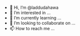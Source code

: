 - 👋 Hi, I’m @laddudahawa
- 👀 I’m interested in ...
- 🌱 I’m currently learning ...
- 💞️ I’m looking to collaborate on ...
- 📫 How to reach me ...

<!---
laddudahawa/laddudahawa is a ✨ special ✨ repository because its `README.md` (this file) appears on your GitHub profile.
You can click the Preview link to take a look at your changes.
--->
